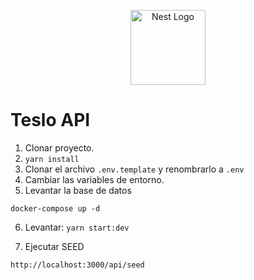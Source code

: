 <p align="center">
  <a href="http://nestjs.com/" target="blank"><img src="https://nestjs.com/img/logo-small.svg" width="120" alt="Nest Logo" /></a>
</p>


# Teslo API

1. Clonar proyecto.
2. ```yarn install```
3. Clonar el archivo ```.env.template``` y renombrarlo a ```.env```
4. Cambiar las variables de entorno.
5. Levantar la base de datos
```
docker-compose up -d
```

6. Levantar: ```yarn start:dev```

7. Ejecutar SEED
```
http://localhost:3000/api/seed
```

